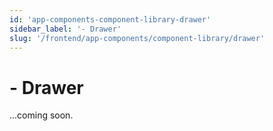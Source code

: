 ```yaml
---
id: 'app-components-component-library-drawer'
sidebar_label: '- Drawer'
slug: '/frontend/app-components/component-library/drawer'
---
```


# - Drawer

...coming soon.
